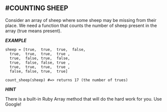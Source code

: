 #COUNTING SHEEP
---

Consider an array of sheep where some sheep may be missing from their place. We need a function that counts the number of sheep present in the array (true means present).

***EXAMPLE***

```
sheep = [true,  true,  true,  false,
  true,  true,  true,  true ,
  true,  false, true,  false,
  true,  false, false, true ,
  true,  true,  true,  true ,
  false, false, true,  true]
  
count_sheep(sheep) #=> returns 17 (the number of trues)
```

***HINT***

There is a built-in Ruby Array method that will do the hard work for you. Use Google!
